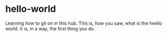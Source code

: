 # hello-world
Learning how to git on in this hub.
This is, how you saw, what is the heello world. It is, in a way, the first thing you do.
